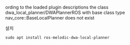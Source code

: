 ording to the loaded plugin descriptions the class dwa_local_planner/DWAPlannerROS with base class type nav_core::BaseLocalPlanner does not exist

설치
```
sudo apt install ros-melodic-dwa-local-planner
```